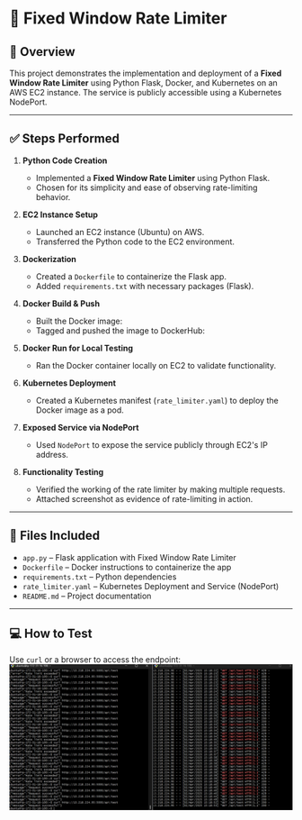 # 🚦 Fixed Window Rate Limiter
## 📘 Overview

This project demonstrates the implementation and deployment of a **Fixed Window Rate Limiter** using Python Flask, Docker, and Kubernetes on an AWS EC2 instance. The service is publicly accessible using a Kubernetes NodePort.

---

## ✅ Steps Performed

1. **Python Code Creation**
   - Implemented a **Fixed Window Rate Limiter** using Python Flask.
   - Chosen for its simplicity and ease of observing rate-limiting behavior.

2. **EC2 Instance Setup**
   - Launched an EC2 instance (Ubuntu) on AWS.
   - Transferred the Python code to the EC2 environment.

3. **Dockerization**
   - Created a `Dockerfile` to containerize the Flask app.
   - Added `requirements.txt` with necessary packages (Flask).

4. **Docker Build & Push**
   - Built the Docker image:
   - Tagged and pushed the image to DockerHub:

5. **Docker Run for Local Testing**
   - Ran the Docker container locally on EC2 to validate functionality.

6. **Kubernetes Deployment**
   - Created a Kubernetes manifest (`rate_limiter.yaml`) to deploy the Docker image as a pod.

7. **Exposed Service via NodePort**
   - Used `NodePort` to expose the service publicly through EC2's IP address.

8. **Functionality Testing**
   - Verified the working of the rate limiter by making multiple requests.
   - Attached screenshot as evidence of rate-limiting in action.

---

## 📂 Files Included

- `app.py` – Flask application with Fixed Window Rate Limiter
- `Dockerfile` – Docker instructions to containerize the app
- `requirements.txt` – Python dependencies
- `rate_limiter.yaml` – Kubernetes Deployment and Service (NodePort)
- `README.md` – Project documentation

---

## 💻 How to Test

Use `curl` or a browser to access the endpoint:
![](./rate-limiter-testing.png)
